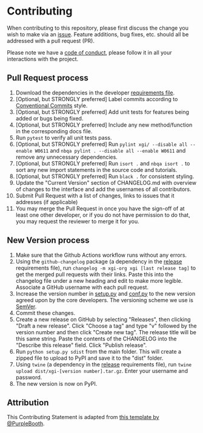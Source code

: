 # Contributing

When contributing to this repository, please first discuss the change you wish to make via an [issue](../../issues/new). Feature additions, bug fixes, etc. should all be addressed with a pull request (PR).

Please note we have a [code of conduct](/CODE_OF_CONDUCT.md), please follow it in all your interactions with the project.

## Pull Request process

1. Download the dependencies in the developer [requirements file](/requirements/developer.txt).
2. [Optional, but STRONGLY preferred] Label commits according to [Conventional Commits](https://www.conventionalcommits.org) style.
3. [Optional, but STRONGLY preferred] Add unit tests for features being added or bugs being fixed.
4. [Optional, but STRONGLY preferred] Include any new method/function in the corresponding docs file.
5. Run `pytest` to verify all unit tests pass.
6. [Optional, but STRONGLY preferred] Run `pylint xgi/ --disable all --enable W0611` and `nbqa pylint . --disable all --enable W0611` and remove any unnecessary dependencies.
7. [Optional, but STRONGLY preferred] Run `isort .` and `nbqa isort .` to sort any new import statements in the source code and tutorials.
8. [Optional, but STRONGLY preferred] Run `black .` for consistent styling.
9. Update the "Current Version" section of CHANGELOG.md with overview of changes to the interface and add the usernames of all contributors.
10. Submit Pull Request with a list of changes, links to issues that it addresses (if applicable)
11. You may merge the Pull Request in once you have the sign-off of at least one other developer, or if you do not have permission to do that, you may request the reviewer to merge it for you.

## New Version process
1. Make sure that the Github Actions workflow runs without any errors.
2. Using the `github-changelog` package (a dependency in the [release](requirements/release.txt) requirements file), run `changelog -m xgi-org xgi [last release tag]` to get the merged pull requests with their links. Paste this into the changelog file under a new heading and edit to make more legible. Associate a GitHub username with each pull request.
3. Increase the version number in [setup.py](setup.py) and [conf.py](docs/source/conf.py) to the new version agreed upon by the core developers. The versioning scheme we use is [SemVer](http://semver.org/).
4. Commit these changes.
5. Create a new release on GitHub by selecting "Releases", then clicking "Draft a new release". Click "Choose a tag" and type "v" followed by the version number and then click "Create new tag". The release title will be this same string. Paste the contents of the CHANGELOG into the "Describe this release" field. Click "Publish release".
6. Run `python setup.py sdist` from the main folder. This will create a zipped file to upload to PyPI and save it to the "dist" folder.
6. Using `twine` (a dependency in the [release](requirements/release.txt) requirements file), run `twine upload dist/xgi-[version number].tar.gz`. Enter your username and password.
4. The new version is now on PyPI.

## Attribution

This Contributing Statement is adapted from [this template by @PurpleBooth](https://gist.github.com/PurpleBooth/b24679402957c63ec426).